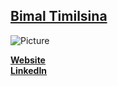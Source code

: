 ## [Bimal Timilsina](https://github.com/TimilsinaBimal)

![Picture](https://avatars3.githubusercontent.com/u/45899783)

**[Website](https://bimaltimilsina.com.np/)**<br>
**[LinkedIn](https://www.linkedin.com/in/TimilsinaBimal/)**
